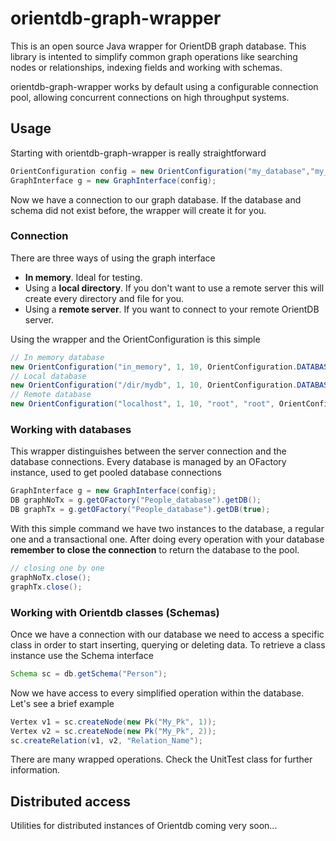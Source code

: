 # orientdb-graph-wrapper
This is an open source Java wrapper for OrientDB graph database. This library is intented to simplify common graph operations like searching nodes or relationships, indexing fields and working with schemas.

orientdb-graph-wrapper works by default using a configurable connection pool, allowing concurrent connections on high throughput systems.

## Usage
Starting with orientdb-graph-wrapper is really straightforward
```Java
OrientConfiguration config = new OrientConfiguration("my_database","my_schema",1,10,OrientConfiguration.DATABASE_MEMORY);
GraphInterface g = new GraphInterface(config);
```
Now we have a connection to our graph database. If the database and schema did not exist before, the wrapper will create it for you.

### Connection
There are three ways of using the graph interface
* **In memory**. Ideal for testing.
* Using a **local directory**. If you don't want to use a remote server this will create every directory and file for you.
* Using a **remote server**. If you want to connect to your remote OrientDB server.

Using the wrapper and the OrientConfiguration is this simple
```Java
// In memory database
new OrientConfiguration("in_memory", 1, 10, OrientConfiguration.DATABASE_MEMORY);
// Local database
new OrientConfiguration("/dir/mydb", 1, 10, OrientConfiguration.DATABASE_LOCAL);
// Remote database
new OrientConfiguration("localhost", 1, 10, "root", "root", OrientConfiguration.DATABASE_REMOTE);
````
### Working with databases
This wrapper distinguishes between the server connection and the database connections. Every database is managed by an OFactory instance, used to get pooled database connections
```Java
GraphInterface g = new GraphInterface(config);
DB graphNoTx = g.getOFactory("People_database").getDB();
DB graphTx = g.getOFactory("People_database").getDB(true);
```
With this simple command we have two instances to the database, a regular one and a transactional one. After doing every operation with your database **remember to close the connection** to return the database to the pool.
```Java
// closing one by one
graphNoTx.close();
graphTx.close();
```
### Working with Orientdb classes (Schemas)
Once we have a connection with our database we need to access a specific class in order to start inserting, querying or deleting data. To retrieve a class instance use the Schema interface
```Java
Schema sc = db.getSchema("Person");
```
Now we have access to every simplified operation within the database. Let's see a brief example
```Java
Vertex v1 = sc.createNode(new Pk("My_Pk", 1));
Vertex v2 = sc.createNode(new Pk("My_Pk", 2));
sc.createRelation(v1, v2, "Relation_Name");
```
There are many wrapped operations. Check the UnitTest class for further information.

## Distributed access
Utilities for distributed instances of Orientdb coming very soon...

